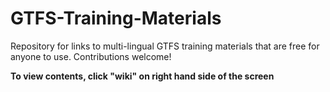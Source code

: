 GTFS-Training-Materials
=======================

Repository for links to multi-lingual GTFS training materials that are free for anyone to use. Contributions welcome!

**To view contents, click "wiki" on right hand side of the screen**
